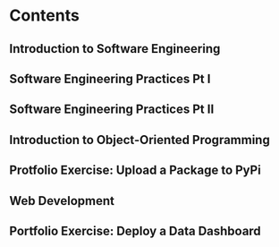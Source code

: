 # Contents
## Introduction to Software Engineering
## Software Engineering Practices Pt I
## Software Engineering Practices Pt II
## Introduction to Object-Oriented Programming
## Protfolio Exercise: Upload a Package to PyPi
## Web Development
## Portfolio Exercise: Deploy a Data Dashboard
